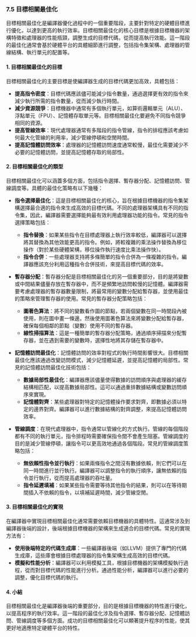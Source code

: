 ### 7.5 目標相關最佳化

目標相關最佳化是編譯器優化過程中的一個重要階段，主要針對特定的硬體目標進行優化，以達到更高的執行效率。目標相關最佳化的核心目標是根據目標機器的架構特徵和處理器的性能瓶頸，調整生成的目標代碼，從而提高執行效能。這一階段的最佳化通常會基於硬體平台的具體細節進行調整，包括指令集架構、處理器的管線結構、執行單元的配置等。

#### 1. 目標相關最佳化的目標
目標相關最佳化的主要目標是使編譯器生成的目標代碼更加高效，具體包括：
- **提高指令密度**：目標代碼應該儘可能減少指令數量，通過選擇更有效的指令來減少執行所需的指令數量，從而減少執行時間。
- **減少資源競爭**：目標機器中通常有多個執行單元，如算術邏輯單元（ALU）、浮點單元（FPU）、記憶體存取單元等。目標相關最佳化要避免不同指令競爭相同的資源。
- **提高管線效率**：現代處理器通常有多階段的指令管線，指令的排程應該考慮如何最大化管線的利用率，減少管線停頓和空閒時間。
- **提高記憶體訪問效率**：處理器的記憶體訪問速度通常較慢，最佳化需要減少不必要的記憶體訪問，並提高記憶體存取的局部性。

#### 2. 目標相關最佳化的類型

目標相關最佳化可以涵蓋多個方面，包括指令選擇、暫存器分配、記憶體訪問、管線調度等。具體的最佳化策略有以下幾種：

- **指令選擇最佳化**：這是目標相關最佳化的核心，旨在根據目標機器的指令集架構選擇最合適的指令來生成高效的目標代碼。不同的處理器架構具有不同的指令集，因此，編譯器需要選擇能夠最有效利用處理器功能的指令。常見的指令選擇策略包括：
  - **指令替換**：如果某些指令在目標處理器上執行效率較低，編譯器可以選擇將其替換為其他效能更高的指令。例如，將較複雜的乘法操作替換為移位操作（對於某些硬體架構，移位操作執行速度比乘法操作快）。
  - **指令合併**：一些處理器支持將多條簡單的指令合併為一條複雜的指令。編譯器應該充分利用這種指令合併技術，來提高目標代碼的效率。
  
- **暫存器分配**：暫存器分配是目標相關最佳化的另一個重要部分，目的是將變數或中間結果儘量存放在暫存器中，而不是頻繁地訪問較慢的記憶體。編譯器需要考慮處理器的暫存器數量限制，將最常用的變數分配給暫存器，並使用最佳的策略來管理暫存器的使用。常見的暫存器分配策略包括：
  - **圖著色算法**：將不同的變數看作圖的節點，若兩個變數在同一時間段內被使用，則在圖中畫一條邊。然後使用圖著色算法來將變數分配給暫存器，確保每個相鄰的節點（變數）使用不同的暫存器。
  - **線性掃描算法**：這是一種簡單的暫存器分配策略，通過順序掃描來分配暫存器，並在遇到需要的變數時，選擇性地將其存儲在暫存器中。

- **記憶體訪問最佳化**：記憶體訪問的效率對程式的執行時間影響很大。目標相關最佳化應該通過改變訪問模式，減少記憶體延遲，並提高記憶體的局部性。常見的記憶體訪問最佳化技術包括：
  - **數據局部性最佳化**：編譯器應該儘量使得數據的訪問順序與處理器的緩存結構相匹配，以提高數據局部性。這可以通過重排數據結構或變數訪問順序來實現。
  - **記憶體對齊**：某些處理器對特定的記憶體操作要求對齊，即數據必須以特定的邊界對齊。編譯器可以進行數據結構的對齊調整，來提高記憶體訪問效率。

- **管線調度**：在現代處理器中，指令通常以管線化的方式執行。管線的每個階段都有不同的執行單元，指令排程時需要確保指令間不會產生阻塞。管線調度的目的是減少管線停頓，讓指令可以更高效地通過各個階段。常見的管線調度策略包括：
  - **無依賴性指令並行執行**：如果兩條指令之間沒有數據依賴，則它們可以在同一時間進行並行執行。編譯器可以調整指令的執行順序，讓無依賴的指令並行執行，從而提高處理器的吞吐量。
  - **指令延遲填補**：如果某些指令需要等待其他指令的結果，則可以在等待期間插入不依賴的指令，以填補延遲時間，減少管線空閒。

#### 3. 目標相關最佳化的實現
在編譯器中實現目標相關最佳化通常需要依賴目標機器的具體特性。這通常涉及到編譯器後端的設計，後端根據目標機器的架構來生成適合的目標代碼。常見的實現方法有：
- **使用後端特定的代碼生成庫**：一些編譯器後端（如LLVM）提供了專門的代碼生成庫，這些庫會根據目標處理器的指令集架構生成高效的目標代碼。
- **模擬和性能分析**：編譯器可以利用模擬工具，根據目標機器的架構模擬執行過程，從而對目標代碼的性能進行分析。通過性能分析，編譯器可以進行必要的調整，優化目標代碼的執行。

#### 4. 小結
目標相關最佳化是編譯器後端的重要部分，目的是根據目標機器的特性進行優化，以提高程序的執行效率。這一階段的最佳化涉及指令選擇、暫存器分配、記憶體訪問、管線調度等多個方面。成功的目標相關最佳化可以顯著提升程序的性能，使其更好地適應特定硬體平台的特性。
